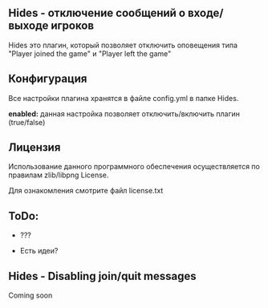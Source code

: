 ## Hides - отключение сообщений о входе/выходе игроков ##

Hides это плагин, который позволяет отключить оповещения типа "Player joined the game" и "Player left the game"

## Конфигурация ##

Все настройки плагина хранятся в файле config.yml в папке Hides.

**enabled:** данная настройка позволяет отключить/включить плагин (true/false)

## Лицензия ##
Использование данного программного обеспечения осуществляется по правилам zlib/libpng License.

Для ознакомления смотрите файл license.txt

## ToDo: ##

* ???

* Есть идеи?

## Hides - Disabling join/quit messages ##

Coming soon
 